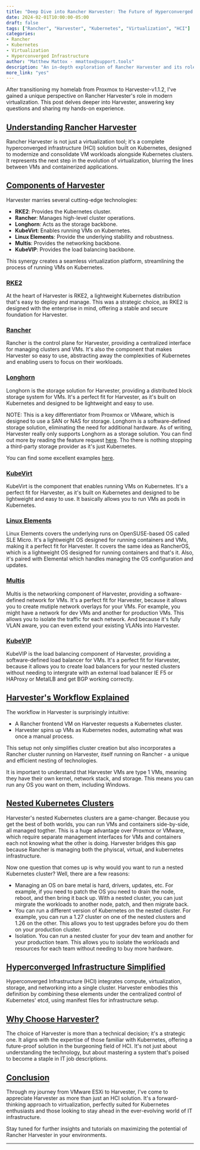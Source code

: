```yaml
---
title: "Deep Dive into Rancher Harvester: The Future of Hyperconverged Infrastructure"
date: 2024-02-01T10:00:00-05:00
draft: false
tags: ["Rancher", "Harvester", "Kubernetes", "Virtualization", "HCI"]
categories:
- Rancher
- Kubernetes
- Virtualization
- Hyperconverged Infrastructure
author: "Matthew Mattox - mmattox@support.tools"
description: "An in-depth exploration of Rancher Harvester and its role in revolutionizing virtualization in Kubernetes environments."
more_link: "yes"
---
```


After transitioning my homelab from Proxmox to Harvester-v1.1.2, I've gained a unique perspective on Rancher Harvester's role in modern virtualization. This post delves deeper into Harvester, answering key questions and sharing my hands-on experience.

<!--more-->
## [Understanding Rancher Harvester](#understanding-rancher-harvester)

Rancher Harvester is not just a virtualization tool; it's a complete hyperconverged infrastructure (HCI) solution built on Kubernetes, designed to modernize and consolidate VM workloads alongside Kubernetes clusters. It represents the next step in the evolution of virtualization, blurring the lines between VMs and containerized applications.

## [Components of Harvester](#components-of-harvester)

Harvester marries several cutting-edge technologies:

- **RKE2**: Provides the Kubernetes cluster.
- **Rancher**: Manages high-level cluster operations.
- **Longhorn**: Acts as the storage backbone.
- **KubeVirt**: Enables running VMs on Kubernetes.
- **Linux Elements**: Provide the underlying stability and robustness.
- **Multis**: Provides the networking backbone.
- **KubeVIP**: Provides the load balancing backbone.

This synergy creates a seamless virtualization platform, streamlining the process of running VMs on Kubernetes.

### [RKE2](#rke2)

At the heart of Harvester is RKE2, a lightweight Kubernetes distribution that's easy to deploy and manage. This was a strategic choice, as RKE2 is designed with the enterprise in mind, offering a stable and secure foundation for Harvester.

### [Rancher](#rancher)

Rancher is the control plane for Harvester, providing a centralized interface for managing clusters and VMs. It's also the component that makes Harvester so easy to use, abstracting away the complexities of Kubernetes and enabling users to focus on their workloads.

### [Longhorn](#longhorn)

Longhorn is the storage solution for Harvester, providing a distributed block storage system for VMs. It's a perfect fit for Harvester, as it's built on Kubernetes and designed to be lightweight and easy to use.

NOTE: This is a key differentiator from Proxmox or VMware, which is designed to use a SAN or NAS for storage. Longhorn is a software-defined storage solution, eliminating the need for additional hardware. As of writing, Harvester really only supports Longhorn as a storage solution. You can find out more by reading the feature request [here](https://github.com/harvester/harvester/issues/1199). Tho there is nothing stopping a third-party storage provider as it's just Kubernetes.

You can find some excellent examples [here](https://harvesterhci.io/kb/use_rook_ceph_external_storage/).

### [KubeVirt](#kubevirt)

KubeVirt is the component that enables running VMs on Kubernetes. It's a perfect fit for Harvester, as it's built on Kubernetes and designed to be lightweight and easy to use. It basically allows you to run VMs as pods in Kubernetes.

### [Linux Elements](#linux-elements)

Linux Elements covers the underlying runs on OpenSUSE-based OS called SLE Micro. It's a lightweight OS designed for running containers and VMs, making it a perfect fit for Harvester. It covers the same idea as RancherOS, which is a lightweight OS designed for running containers and that's it. Also, it's paired with Elemental which handles managing the OS configuration and updates.

### [Multis](#multis)

Multis is the networking component of Harvester, providing a software-defined network for VMs. It's a perfect fit for Harvester, because it allows you to create mutiple network overlays for your VMs. For example, you might have a network for dev VMs and another for production VMs. This allows you to isolate the traffic for each network. And because it's fully VLAN aware, you can even extend your existing VLANs into Harvester.

### [KubeVIP](#kubevip)

KubeVIP is the load balancing component of Harvester, providing a software-defined load balancer for VMs. It's a perfect fit for Harvester, because it allows you to create load balancers for your nested clusters without needing to intergrate with an external load balancer IE F5 or HAProxy or MetalLB and get BGP working correctly.

## [Harvester's Workflow Explained](#harvesters-workflow-explained)

The workflow in Harvester is surprisingly intuitive:

- A Rancher frontend VM on Harvester requests a Kubernetes cluster.
- Harvester spins up VMs as Kubernetes nodes, automating what was once a manual process.

This setup not only simplifies cluster creation but also incorporates a Rancher cluster running on Harvester, itself running on Rancher - a unique and efficient nesting of technologies.

It is important to understand that Harvester VMs are type 1 VMs, meaning they have their own kernel, network stack, and storage. This means you can run any OS you want on them, including Windows.

## [Nested Kubernetes Clusters](#nested-kubernetes-clusters)

Harvester's nested Kubernetes clusters are a game-changer. Because you get the best of both worlds, you can run VMs and containers side-by-side, all managed togther. This is a huge advantage over Proxmox or VMware, which require separate management interfaces for VMs and containers each not knowing what the other is doing. Harvester bridges this gap because Rancher is managing both the phyiscal, virtual, and kubernetes infrastructure.

Now one question that comes up is why would you want to run a nested Kubernetes cluster? Well, there are a few reasons:

- Managing an OS on bare metal is hard, drivers, updates, etc. For example, if you need to patch the OS you need to drain the node, reboot, and then bring it back up. With a nested cluster, you can just mirgrate the workloads to another node, patch, and then migrate back.
- You can run a different version of Kubernetes on the nested cluster. For example, you can run a 1.27 cluster on one of the nested clusters and 1.26 on the other. This allows you to test upgrades before you do them on your production cluster.
- Isolation. You can run a nested cluster for your dev team and another for your production team. This allows you to isolate the workloads and resources for each team without needing to buy more hardware.

## [Hyperconverged Infrastructure Simplified](#hyperconverged-infrastructure-simplified)

Hyperconverged Infrastructure (HCI) integrates compute, virtualization, storage, and networking into a single cluster. Harvester embodies this definition by combining these elements under the centralized control of Kubernetes' etcd, using manifest files for infrastructure setup.

## [Why Choose Harvester?](#why-choose-harvester)

The choice of Harvester is more than a technical decision; it's a strategic one. It aligns with the expertise of those familiar with Kubernetes, offering a future-proof solution in the burgeoning field of HCI. It's not just about understanding the technology, but about mastering a system that's poised to become a staple in IT job descriptions.

## [Conclusion](#conclusion)

Through my journey from VMware ESXi to Harvester, I've come to appreciate Harvester as more than just an HCI solution. It's a forward-thinking approach to virtualization, perfectly suited for Kubernetes enthusiasts and those looking to stay ahead in the ever-evolving world of IT infrastructure.

Stay tuned for further insights and tutorials on maximizing the potential of Rancher Harvester in your environments.

---

